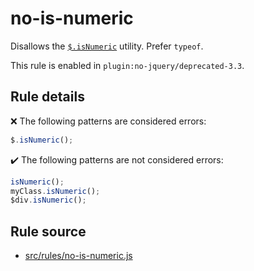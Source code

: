 # no-is-numeric

Disallows the [`$.isNumeric`](https://api.jquery.com/jQuery.isNumeric/) utility. Prefer `typeof`.

This rule is enabled in `plugin:no-jquery/deprecated-3.3`.

## Rule details

❌ The following patterns are considered errors:
```js
$.isNumeric();
```

✔️ The following patterns are not considered errors:
```js
isNumeric();
myClass.isNumeric();
$div.isNumeric();
```
## Rule source

* [src/rules/no-is-numeric.js](/src/rules/no-is-numeric.js)
